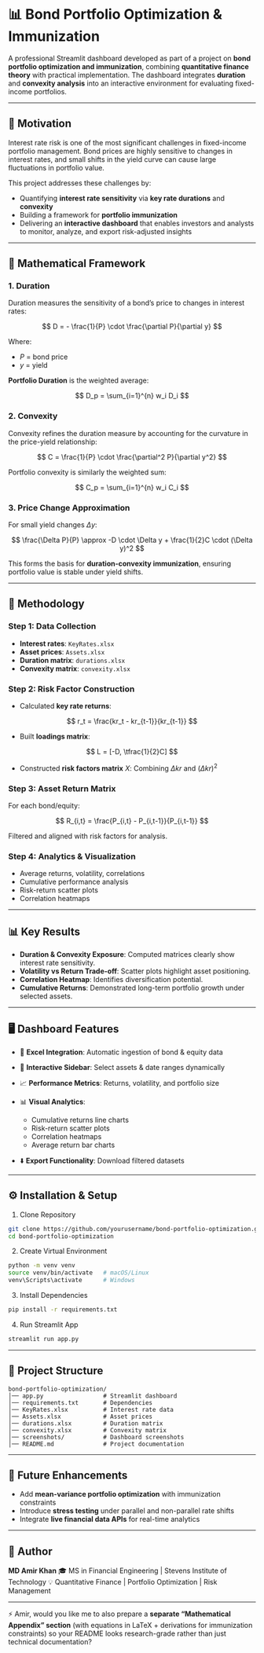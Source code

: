 
# 📊 Bond Portfolio Optimization & Immunization

A professional Streamlit dashboard developed as part of a project on **bond portfolio optimization and immunization**, combining **quantitative finance theory** with practical implementation. The dashboard integrates **duration** and **convexity analysis** into an interactive environment for evaluating fixed-income portfolios.

---

## 📌 Motivation

Interest rate risk is one of the most significant challenges in fixed-income portfolio management. Bond prices are highly sensitive to changes in interest rates, and small shifts in the yield curve can cause large fluctuations in portfolio value.

This project addresses these challenges by:

* Quantifying **interest rate sensitivity** via **key rate durations** and **convexity**
* Building a framework for **portfolio immunization**
* Delivering an **interactive dashboard** that enables investors and analysts to monitor, analyze, and export risk-adjusted insights

---

## 📐 Mathematical Framework

### 1. Duration

Duration measures the sensitivity of a bond’s price to changes in interest rates:

$$
D = - \frac{1}{P} \cdot \frac{\partial P}{\partial y}
$$

Where:

* $P$ = bond price
* $y$ = yield

**Portfolio Duration** is the weighted average:

$$
D_p = \sum_{i=1}^{n} w_i D_i
$$

### 2. Convexity

Convexity refines the duration measure by accounting for the curvature in the price-yield relationship:

$$
C = \frac{1}{P} \cdot \frac{\partial^2 P}{\partial y^2}
$$

Portfolio convexity is similarly the weighted sum:

$$
C_p = \sum_{i=1}^{n} w_i C_i
$$

### 3. Price Change Approximation

For small yield changes $\Delta y$:

$$
\frac{\Delta P}{P} \approx -D \cdot \Delta y + \frac{1}{2}C \cdot (\Delta y)^2
$$

This forms the basis for **duration-convexity immunization**, ensuring portfolio value is stable under yield shifts.

---

## 🔬 Methodology

### Step 1: Data Collection

* **Interest rates**: `KeyRates.xlsx`
* **Asset prices**: `Assets.xlsx`
* **Duration matrix**: `durations.xlsx`
* **Convexity matrix**: `convexity.xlsx`

### Step 2: Risk Factor Construction

* Calculated **key rate returns**:

$$
r_t = \frac{kr_t - kr_{t-1}}{kr_{t-1}}
$$

* Built **loadings matrix**:

$$
L = [-D, \tfrac{1}{2}C]
$$

* Constructed **risk factors matrix** $X$:
  Combining $\Delta kr$ and $(\Delta kr)^2$

### Step 3: Asset Return Matrix

For each bond/equity:

$$
R_{i,t} = \frac{P_{i,t} - P_{i,t-1}}{P_{i,t-1}}
$$

Filtered and aligned with risk factors for analysis.

### Step 4: Analytics & Visualization

* Average returns, volatility, correlations
* Cumulative performance analysis
* Risk-return scatter plots
* Correlation heatmaps

---

## 📊 Key Results

* **Duration & Convexity Exposure**: Computed matrices clearly show interest rate sensitivity.
* **Volatility vs Return Trade-off**: Scatter plots highlight asset positioning.
* **Correlation Heatmap**: Identifies diversification potential.
* **Cumulative Returns**: Demonstrated long-term portfolio growth under selected assets.

---

## 🖥️ Dashboard Features

* 📂 **Excel Integration**: Automatic ingestion of bond & equity data
* 🧭 **Interactive Sidebar**: Select assets & date ranges dynamically
* 📈 **Performance Metrics**: Returns, volatility, and portfolio size
* 📊 **Visual Analytics**:

  * Cumulative returns line charts
  * Risk-return scatter plots
  * Correlation heatmaps
  * Average return bar charts
* ⬇️ **Export Functionality**: Download filtered datasets

---


## ⚙️ Installation & Setup

1. Clone Repository

```bash
git clone https://github.com/yourusername/bond-portfolio-optimization.git
cd bond-portfolio-optimization
```

2. Create Virtual Environment

```bash
python -m venv venv
source venv/bin/activate   # macOS/Linux
venv\Scripts\activate      # Windows
```

3. Install Dependencies

```bash
pip install -r requirements.txt
```

4. Run Streamlit App

```bash
streamlit run app.py
```

---

## 📂 Project Structure

```
bond-portfolio-optimization/
│── app.py                 # Streamlit dashboard
│── requirements.txt       # Dependencies
│── KeyRates.xlsx          # Interest rate data
│── Assets.xlsx            # Asset prices
│── durations.xlsx         # Duration matrix
│── convexity.xlsx         # Convexity matrix
│── screenshots/           # Dashboard screenshots
│── README.md              # Project documentation
```

---

## 🌱 Future Enhancements

* Add **mean-variance portfolio optimization** with immunization constraints
* Introduce **stress testing** under parallel and non-parallel rate shifts
* Integrate **live financial data APIs** for real-time analytics

---

## 👤 Author

**MD Amir Khan**
🎓 MS in Financial Engineering | Stevens Institute of Technology
💡 Quantitative Finance | Portfolio Optimization | Risk Management

---

⚡ Amir, would you like me to also prepare a **separate “Mathematical Appendix” section** (with equations in LaTeX + derivations for immunization constraints) so your README looks research-grade rather than just technical documentation?

